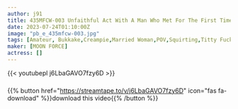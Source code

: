 ```yaml
---
author: j91
title: 435MFCW-003 Unfaithful Act With A Man Who Met For The First Time By A Beautiful Married Woman Who Has Too Much Libido! ! Vagina And Ji ○ Are Also A Perfect Match Than My Husband…? ! As Soon As It Is Inserted, The Sheets Are Squishy With The Squirting That Pops Out Every Time! An Ecstatic Expression With A Tongue Sticking Out To The Semen Of A Stranger… The Desire That Was Smoldering In The Back Of The Vagina Overflows And You Go Crazy Enough To Lose Yourself! ! [Mayu / 30 Years Old / 7 Years Of Marriage]
date: 2023-07-24T01:10:00Z
image: "pb_e_435mfcw-003.jpg"
tags: [Amateur, Bukkake,Creampie,Married Woman,POV,Squirting,Titty Fuck]
maker: [MOON FORCE]
actress: []
---
```



{{< youtubepl j6LbaGAVO7fzy6D >}}
###

{{% button href="https://streamtape.to/v/j6LbaGAVO7fzy6D" icon="fas fa-download" %}}download this video{{% /button %}}

